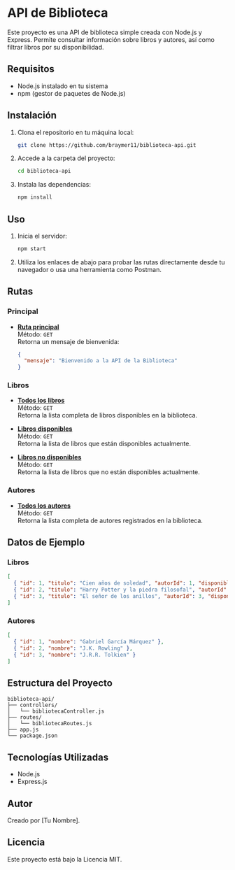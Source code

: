 # API de Biblioteca

Este proyecto es una API de biblioteca simple creada con Node.js y Express. Permite consultar información sobre libros y autores, así como filtrar libros por su disponibilidad.

## Requisitos

- Node.js instalado en tu sistema
- npm (gestor de paquetes de Node.js)

## Instalación

1. Clona el repositorio en tu máquina local:
   ```bash
   git clone https://github.com/braymer11/biblioteca-api.git
   ```
2. Accede a la carpeta del proyecto:
   ```bash
   cd biblioteca-api
   ```
3. Instala las dependencias:
   ```bash
   npm install
   ```

## Uso

1. Inicia el servidor:
   ```bash
   npm start
   ```
2. Utiliza los enlaces de abajo para probar las rutas directamente desde tu navegador o usa una herramienta como Postman.

## Rutas

### Principal

- [**Ruta principal**](http://localhost:5000/)  
  Método: `GET`  
  Retorna un mensaje de bienvenida:  
  ```json
  {
    "mensaje": "Bienvenido a la API de la Biblioteca"
  }
  ```

### Libros

- [**Todos los libros**](http://localhost:5000/libros/)  
  Método: `GET`  
  Retorna la lista completa de libros disponibles en la biblioteca.

- [**Libros disponibles**](http://localhost:5000/libros/disponibles)  
  Método: `GET`  
  Retorna la lista de libros que están disponibles actualmente.

- [**Libros no disponibles**](http://localhost:5000/libros/nodisponibles)  
  Método: `GET`  
  Retorna la lista de libros que no están disponibles actualmente.

### Autores

- [**Todos los autores**](http://localhost:5000/autores/)  
  Método: `GET`  
  Retorna la lista completa de autores registrados en la biblioteca.

## Datos de Ejemplo

### Libros

```json
[
  { "id": 1, "titulo": "Cien años de soledad", "autorId": 1, "disponible": true },
  { "id": 2, "titulo": "Harry Potter y la piedra filosofal", "autorId": 2, "disponible": false },
  { "id": 3, "titulo": "El señor de los anillos", "autorId": 3, "disponible": true }
]
```

### Autores

```json
[
  { "id": 1, "nombre": "Gabriel García Márquez" },
  { "id": 2, "nombre": "J.K. Rowling" },
  { "id": 3, "nombre": "J.R.R. Tolkien" }
]
```

## Estructura del Proyecto

```
biblioteca-api/
├── controllers/
│   └── bibliotecaController.js
├── routes/
│   └── bibliotecaRoutes.js
├── app.js
└── package.json
```

## Tecnologías Utilizadas

- Node.js
- Express.js

## Autor

Creado por [Tu Nombre].

## Licencia

Este proyecto está bajo la Licencia MIT.

